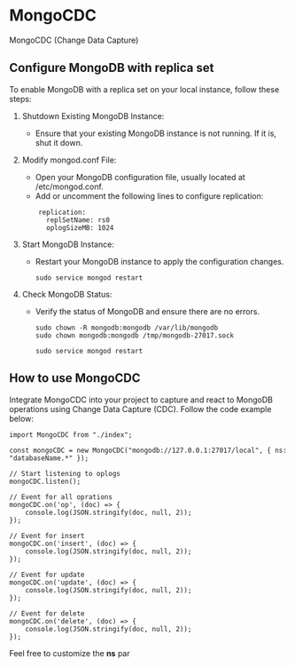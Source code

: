 # MongoCDC
MongoCDC (Change Data Capture)

## Configure MongoDB with replica set

To enable MongoDB with a replica set on your local instance, follow these steps:

1. Shutdown Existing MongoDB Instance:
    * Ensure that your existing MongoDB instance is not running. If it is, shut it down.

2. Modify mongod.conf File:
    * Open your MongoDB configuration file, usually located at /etc/mongod.conf.
    * Add or uncomment the following lines to configure replication:
    ```
        replication:
          replSetName: rs0
          oplogSizeMB: 1024
    ```

3. Start MongoDB Instance:
   * Restart your MongoDB instance to apply the configuration changes.

      ```sudo service mongod restart```

4. Check MongoDB Status:
   * Verify the status of MongoDB and ensure there are no errors.
        ```
        sudo chown -R mongodb:mongodb /var/lib/mongodb
        sudo chown mongodb:mongodb /tmp/mongodb-27017.sock

        sudo service mongod restart
        ```
        
## How to use MongoCDC

Integrate MongoCDC into your project to capture and react to MongoDB operations using Change Data Capture (CDC). Follow the code example below:

```
import MongoCDC from "./index";

const mongoCDC = new MongoCDC("mongodb://127.0.0.1:27017/local", { ns: "databaseName.*" });

// Start listening to oplogs
mongoCDC.listen();

// Event for all oprations
mongoCDC.on('op', (doc) => {
    console.log(JSON.stringify(doc, null, 2));
});

// Event for insert
mongoCDC.on('insert', (doc) => {
    console.log(JSON.stringify(doc, null, 2));
});

// Event for update
mongoCDC.on('update', (doc) => {
    console.log(JSON.stringify(doc, null, 2));
});

// Event for delete
mongoCDC.on('delete', (doc) => {
    console.log(JSON.stringify(doc, null, 2));
});

```

Feel free to customize the **ns** par